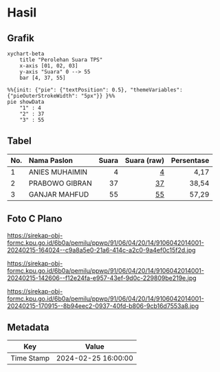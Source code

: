 # Hasil

## Grafik

```mermaid
xychart-beta
    title "Perolehan Suara TPS"
    x-axis [01, 02, 03]
    y-axis "Suara" 0 --> 55
    bar [4, 37, 55]
```

```mermaid
%%{init: {"pie": {"textPosition": 0.5}, "themeVariables": {"pieOuterStrokeWidth": "5px"}} }%%
pie showData
    "1" : 4
    "2" : 37
    "3" : 55
```

## Tabel

| No. | Nama Paslon    | Suara | Suara (raw) | Persentase |
|:--- |:-------------- | -----:| -----------:| ----------:|
| 1   | ANIES MUHAIMIN | 4     | [4][p-1]    | 4,17       |
| 2   | PRABOWO GIBRAN | 37    | [37][p-2]   | 38,54      |
| 3   | GANJAR MAHFUD  | 55    | [55][p-3]   | 57,29      |


[p-1]: https://github.com/gigit-pemilu/pemilu-2024-91-papua/blob/main/pilpres/hitung-suara/sub/91-papua/sub/06-biak-numfor/sub/04-numfor-barat/sub/2014-kansai/sub/001-tps/sub/paslon-1.txt
[p-2]: https://github.com/gigit-pemilu/pemilu-2024-91-papua/blob/main/pilpres/hitung-suara/sub/91-papua/sub/06-biak-numfor/sub/04-numfor-barat/sub/2014-kansai/sub/001-tps/sub/paslon-2.txt
[p-3]: https://github.com/gigit-pemilu/pemilu-2024-91-papua/blob/main/pilpres/hitung-suara/sub/91-papua/sub/06-biak-numfor/sub/04-numfor-barat/sub/2014-kansai/sub/001-tps/sub/paslon-3.txt

## Foto C Plano

https://sirekap-obj-formc.kpu.go.id/6b0a/pemilu/ppwp/91/06/04/20/14/9106042014001-20240215-164024--c9a8a5e0-21a6-414c-a2c0-9a4ef0c15f2d.jpg

https://sirekap-obj-formc.kpu.go.id/6b0a/pemilu/ppwp/91/06/04/20/14/9106042014001-20240215-142606--f12e24fa-e957-43ef-9d0c-229809be219e.jpg

https://sirekap-obj-formc.kpu.go.id/6b0a/pemilu/ppwp/91/06/04/20/14/9106042014001-20240215-170915--8b94eec2-0937-40fd-b806-9cb16d7553a8.jpg


## Metadata

| Key        | Value               |
| ---------- | ------------------- |
| Time Stamp | 2024-02-25 16:00:00 |



